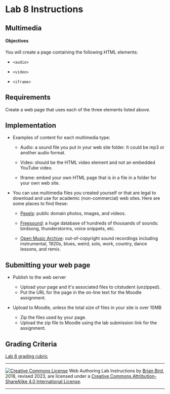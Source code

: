 # Lab 8 Instructions

## Multimedia

#### Objectives

You will create a page containing the following HTML elements:

- `<audio>`

- `<video>`

- `<iframe>`

## Requirements

Create a web page that uses each of the three elements listed above. 

## Implementation

- Examples of content for each multimedia type:

  - Audio: a sound file you put in your web site folder. It could be mp3 or another audio format.

  - Video: should be the HTML video element and not an embedded YouTube video.
  - Iframe: embed your own HTML page that is in a file in a folder for your own web site.

- You can use multimedia files you created yourself or that are legal to download and use for academic (non-commercial) web sites. Here are some places to find these:

  -  [Pexels](https://www.pexels.com/): public domain photos, images, and videos.

  - [Freesound](https://freesound.org/browse/): a huge database of hundreds of thousands of sounds: birdsong, thunderstorms, voice snippets, etc. 

  - [Open Music Archive](http://www.openmusicarchive.org/): out-of-copyright sound recordings including instrumental, 1920s, blues, weird, solo, work, country, dance lessons, and remix. 

## Submitting your web page

- Publish to the web server

  - Upload your page and it's associated files to citstudent (unzipped).
  - Put the URL for the page in the on-line text for the Moodle assignment.

- Upload to Moodle, unless the total size of files in your site is over 10MB

  - Zip the files used by your page.
  - Upload the zip file to Moodle using the lab submission link for the assignment.
  

## Grading Criteria

[Lab 8 grading rubric](https://lcc-cit.github.io/CIS195-CourseMaterials/LabStarters/Lab08/Lab8Rubric-CIS195.htm)




------

[![Creative Commons License](https://i.creativecommons.org/l/by-sa/4.0/88x31.png)](http://creativecommons.org/licenses/by-sa/4.0/) Web Authoring Lab Instructions by [Brian Bird](https://profbird.dev), 2018, revised 2023, are licensed under a [Creative Commons Attribution-ShareAlike 4.0 International License](http://creativecommons.org/licenses/by-sa/4.0/). 

------------



